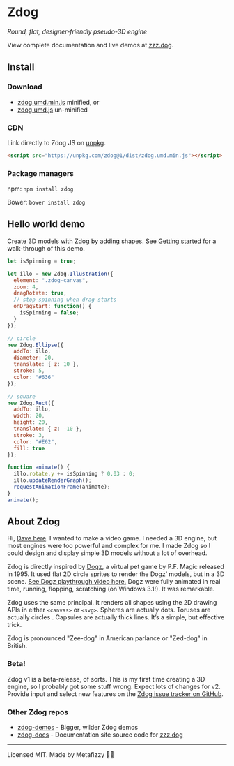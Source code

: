 # Zdog

_Round, flat, designer-friendly pseudo-3D engine_

View complete documentation and live demos at [zzz.dog](https://zzz.dog).

## Install

### Download

- [zdog.umd.min.js](https://unpkg.com/zdog@1/dist/zdog.umd.min.js) minified, or
- [zdog.umd.js](https://unpkg.com/zdog@1/dist/zdog.umd.js) un-minified

### CDN

Link directly to Zdog JS on [unpkg](https://unpkg.com).

```html
<script src="https://unpkg.com/zdog@1/dist/zdog.umd.min.js"></script>
```

### Package managers

npm: `npm install zdog`

Bower: `bower install zdog`

## Hello world demo

Create 3D models with Zdog by adding shapes. See [Getting started](https://zzz.dog/getting-started) for a walk-through of this demo.

```js
let isSpinning = true;

let illo = new Zdog.Illustration({
  element: ".zdog-canvas",
  zoom: 4,
  dragRotate: true,
  // stop spinning when drag starts
  onDragStart: function() {
    isSpinning = false;
  }
});

// circle
new Zdog.Ellipse({
  addTo: illo,
  diameter: 20,
  translate: { z: 10 },
  stroke: 5,
  color: "#636"
});

// square
new Zdog.Rect({
  addTo: illo,
  width: 20,
  height: 20,
  translate: { z: -10 },
  stroke: 3,
  color: "#E62",
  fill: true
});

function animate() {
  illo.rotate.y += isSpinning ? 0.03 : 0;
  illo.updateRenderGraph();
  requestAnimationFrame(animate);
}
animate();
```

## About Zdog

Hi, [Dave here](https://desandro.com). I wanted to make a video game. I needed a 3D engine, but most engines were too powerful and complex for me. I made Zdog so I could design and display simple 3D models without a lot of overhead.

Zdog is directly inspired by [Dogz](https://en.wikipedia.org/wiki/Petz), a virtual pet game by P.F. Magic released in 1995. It used flat 2D circle sprites to render the Dogz’ models, but in a 3D scene. [See Dogz playthrough video here.](https://www.youtube.com/watch?v=6lKSn_cHw5k) Dogz were fully animated in real time, running, flopping, scratching (on Windows 3.1!). It was remarkable.

Zdog uses the same principal. It renders all shapes using the 2D drawing APIs in either `<canvas>` or `<svg>`. Spheres are actually dots. Toruses are actually circles . Capsules are actually thick lines. It’s a simple, but effective trick.

Zdog is pronounced "Zee-dog" in American parlance or "Zed-dog" in British.

### Beta!

Zdog v1 is a beta-release, of sorts. This is my first time creating a 3D engine, so I probably got some stuff wrong. Expect lots of changes for v2. Provide input and select new features on the [Zdog issue tracker on GitHub](https://github.com/metafizzy/zdog/issues).

### Other Zdog repos

- [zdog-demos](https://github.com/metafizzy/zdog-demos) - Bigger, wilder Zdog demos
- [zdog-docs](https://github.com/metafizzy/zdog-docs) - Documentation site source code for [zzz.dog](https://zzz.dog)

---

Licensed MIT. Made by Metafizzy 🌈🐻
